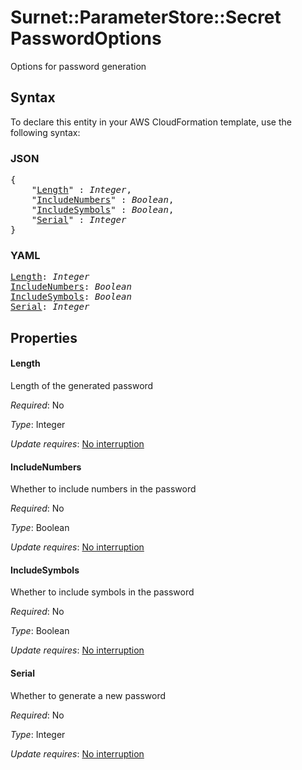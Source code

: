 # Surnet::ParameterStore::Secret PasswordOptions

Options for password generation

## Syntax

To declare this entity in your AWS CloudFormation template, use the following syntax:

### JSON

<pre>
{
    "<a href="#length" title="Length">Length</a>" : <i>Integer</i>,
    "<a href="#includenumbers" title="IncludeNumbers">IncludeNumbers</a>" : <i>Boolean</i>,
    "<a href="#includesymbols" title="IncludeSymbols">IncludeSymbols</a>" : <i>Boolean</i>,
    "<a href="#serial" title="Serial">Serial</a>" : <i>Integer</i>
}
</pre>

### YAML

<pre>
<a href="#length" title="Length">Length</a>: <i>Integer</i>
<a href="#includenumbers" title="IncludeNumbers">IncludeNumbers</a>: <i>Boolean</i>
<a href="#includesymbols" title="IncludeSymbols">IncludeSymbols</a>: <i>Boolean</i>
<a href="#serial" title="Serial">Serial</a>: <i>Integer</i>
</pre>

## Properties

#### Length

Length of the generated password

_Required_: No

_Type_: Integer

_Update requires_: [No interruption](https://docs.aws.amazon.com/AWSCloudFormation/latest/UserGuide/using-cfn-updating-stacks-update-behaviors.html#update-no-interrupt)

#### IncludeNumbers

Whether to include numbers in the password

_Required_: No

_Type_: Boolean

_Update requires_: [No interruption](https://docs.aws.amazon.com/AWSCloudFormation/latest/UserGuide/using-cfn-updating-stacks-update-behaviors.html#update-no-interrupt)

#### IncludeSymbols

Whether to include symbols in the password

_Required_: No

_Type_: Boolean

_Update requires_: [No interruption](https://docs.aws.amazon.com/AWSCloudFormation/latest/UserGuide/using-cfn-updating-stacks-update-behaviors.html#update-no-interrupt)

#### Serial

Whether to generate a new password

_Required_: No

_Type_: Integer

_Update requires_: [No interruption](https://docs.aws.amazon.com/AWSCloudFormation/latest/UserGuide/using-cfn-updating-stacks-update-behaviors.html#update-no-interrupt)

